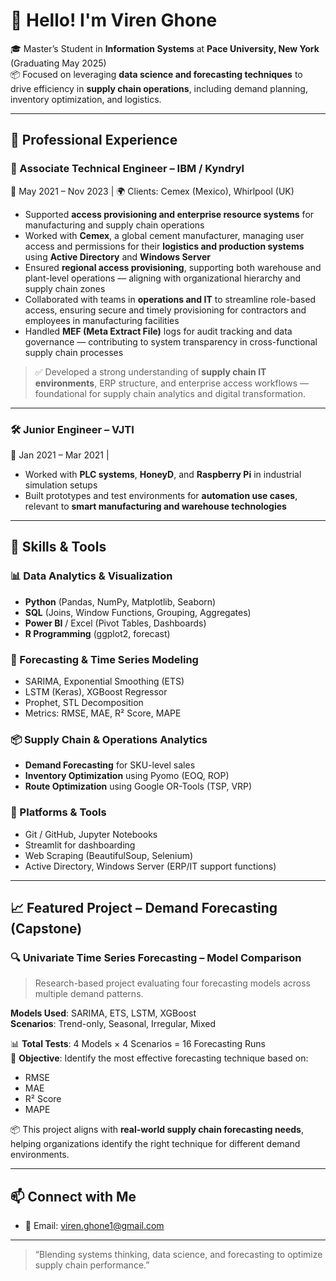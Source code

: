 # 👋 Hello! I'm Viren Ghone

🎓 Master’s Student in **Information Systems** at **Pace University, New York** (Graduating May 2025)  
📦 Focused on leveraging **data science and forecasting techniques** to drive efficiency in **supply chain operations**, including demand planning, inventory optimization, and logistics.

---

## 💼 Professional Experience

### 🏢 Associate Technical Engineer – IBM / Kyndryl  
📅 May 2021 – Nov 2023 | 🌍 Clients: Cemex (Mexico), Whirlpool (UK)

- Supported **access provisioning and enterprise resource systems** for manufacturing and supply chain operations  
- Worked with **Cemex**, a global cement manufacturer, managing user access and permissions for their **logistics and production systems** using **Active Directory** and **Windows Server**
- Ensured **regional access provisioning**, supporting both warehouse and plant-level operations — aligning with organizational hierarchy and supply chain zones
- Collaborated with teams in **operations and IT** to streamline role-based access, ensuring secure and timely provisioning for contractors and employees in manufacturing facilities
- Handled **MEF (Meta Extract File)** logs for audit tracking and data governance — contributing to system transparency in cross-functional supply chain processes

> ✅ Developed a strong understanding of **supply chain IT environments**, ERP structure, and enterprise access workflows — foundational for supply chain analytics and digital transformation.

---

### 🛠️ Junior Engineer – VJTI  
📅 Jan 2021 – Mar 2021 | 

- Worked with **PLC systems**, **HoneyD**, and **Raspberry Pi** in industrial simulation setups
- Built prototypes and test environments for **automation use cases**, relevant to **smart manufacturing and warehouse technologies**

---

## 🧠 Skills & Tools

### 📊 Data Analytics & Visualization
- **Python** (Pandas, NumPy, Matplotlib, Seaborn)
- **SQL** (Joins, Window Functions, Grouping, Aggregates)
- **Power BI** / Excel (Pivot Tables, Dashboards)
- **R Programming** (ggplot2, forecast)

### 🔮 Forecasting & Time Series Modeling
- SARIMA, Exponential Smoothing (ETS)
- LSTM (Keras), XGBoost Regressor
- Prophet, STL Decomposition
- Metrics: RMSE, MAE, R² Score, MAPE

### 📦 Supply Chain & Operations Analytics
- **Demand Forecasting** for SKU-level sales
- **Inventory Optimization** using Pyomo (EOQ, ROP)
- **Route Optimization** using Google OR-Tools (TSP, VRP)

### 🧰 Platforms & Tools
- Git / GitHub, Jupyter Notebooks
- Streamlit for dashboarding
- Web Scraping (BeautifulSoup, Selenium)
- Active Directory, Windows Server (ERP/IT support functions)

---

## 📈 Featured Project – Demand Forecasting (Capstone)

### 🔍 Univariate Time Series Forecasting – Model Comparison

> Research-based project evaluating four forecasting models across multiple demand patterns.

**Models Used**: SARIMA, ETS, LSTM, XGBoost  
**Scenarios**: Trend-only, Seasonal, Irregular, Mixed

📊 **Total Tests**: 4 Models × 4 Scenarios = 16 Forecasting Runs  
🎯 **Objective**: Identify the most effective forecasting technique based on:
- RMSE
- MAE
- R² Score
- MAPE

📦 This project aligns with **real-world supply chain forecasting needs**, helping organizations identify the right technique for different demand environments.

---

## 📫 Connect with Me
- 📧 Email: viren.ghone1@gmail.com

---

> “Blending systems thinking, data science, and forecasting to optimize supply chain performance.”
